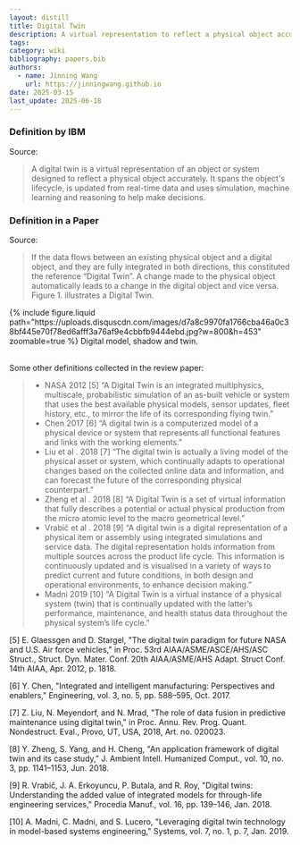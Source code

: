 ```yaml
---
layout: distill
title: Digital Twin
description: A virtual representation to reflect a physical object accurately.
tags:
category: wiki
bibliography: papers.bib
authors:
  - name: Jinning Wang
    url: https://jinningwang.github.io
date: 2025-03-15
last_update: 2025-06-18
---
```


### Definition by IBM

Source: <d-cite key="ibm2021what"></d-cite>

> A digital twin is a virtual representation of an object or system designed to reflect a physical object accurately. It spans the object's lifecycle, is updated from real-time data and uses simulation, machine learning and reasoning to help make decisions.

### Definition in a Paper

Source: <d-cite key="fuller2020digital"></d-cite>

> If the data flows between an existing physical object and a digital object, and they are fully integrated in both directions, this constituted the reference “Digital Twin”. A change made to the physical object automatically leads to a change in the digital object and vice versa. Figure 1. illustrates a Digital Twin.

<div class="col-sm mt-3 mt-md-0">
    {% include figure.liquid
    path="https://uploads.disquscdn.com/images/d7a8c9970fa1766cba46a0c38bf445e70f78ed6afff3a76af9e4cbbfb9444ebd.jpg?w=800&h=453"
    zoomable=true %}
    Digital model, shadow and twin.
</div>

<br>

Some other definitions collected in the review paper:

> - NASA 2012 [5] “A Digital Twin is an integrated multiphysics, multiscale, probabilistic simulation of an as-built vehicle or system that uses the best available physical models, sensor updates, fleet history, etc., to mirror the life of its corresponding flying twin.”
> - Chen 2017 [6] “A digital twin is a computerized model of a physical device or system that represents all functional features and links with the working elements.”
> - Liu et al . 2018 [7] “The digital twin is actually a living model of the physical asset or system, which continually adapts to operational changes based on the collected online data and information, and can forecast the future of the corresponding physical counterpart.”
> - Zheng et al . 2018 [8] “A Digital Twin is a set of virtual information that fully describes a potential or actual physical production from the micro atomic level to the macro geometrical level.”
> - Vrabič et al . 2018 [9] “A digital twin is a digital representation of a physical item or assembly using integrated simulations and service data. The digital representation holds information from multiple sources across the product life cycle. This information is continuously updated and is visualised in a variety of ways to predict current and future conditions, in both design and operational environments, to enhance decision making.”
> - Madni 2019 [10] "A Digital Twin is a virtual instance of a physical system (twin) that is continually updated with the latter’s performance, maintenance, and health status data throughout the physical system’s life cycle.”

[5] E. Glaessgen and D. Stargel, "The digital twin paradigm for future NASA and U.S. Air force vehicles," in Proc. 53rd AIAA/ASME/ASCE/AHS/ASC Struct., Struct. Dyn. Mater. Conf. 20th AIAA/ASME/AHS Adapt. Struct Conf. 14th AIAA, Apr. 2012, p. 1818.

[6] Y. Chen, "Integrated and intelligent manufacturing: Perspectives and enablers," Engineering, vol. 3, no. 5, pp. 588–595, Oct. 2017.

[7] Z. Liu, N. Meyendorf, and N. Mrad, "The role of data fusion in predictive maintenance using digital twin," in Proc. Annu. Rev. Prog. Quant. Nondestruct. Eval., Provo, UT, USA, 2018, Art. no. 020023.

[8] Y. Zheng, S. Yang, and H. Cheng, "An application framework of digital twin and its case study," J. Ambient Intell. Humanized Comput., vol. 10, no. 3, pp. 1141–1153, Jun. 2018.

[9] R. Vrabič, J. A. Erkoyuncu, P. Butala, and R. Roy, "Digital twins: Understanding the added value of integrated models for through-life engineering services," Procedia Manuf., vol. 16, pp. 139–146, Jan. 2018.

[10] A. Madni, C. Madni, and S. Lucero, "Leveraging digital twin technology in model-based systems engineering," Systems, vol. 7, no. 1, p. 7, Jan. 2019.
